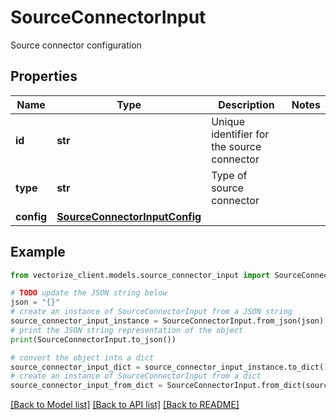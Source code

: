 # SourceConnectorInput

Source connector configuration

## Properties

Name | Type | Description | Notes
------------ | ------------- | ------------- | -------------
**id** | **str** | Unique identifier for the source connector | 
**type** | **str** | Type of source connector | 
**config** | [**SourceConnectorInputConfig**](SourceConnectorInputConfig.md) |  | 

## Example

```python
from vectorize_client.models.source_connector_input import SourceConnectorInput

# TODO update the JSON string below
json = "{}"
# create an instance of SourceConnectorInput from a JSON string
source_connector_input_instance = SourceConnectorInput.from_json(json)
# print the JSON string representation of the object
print(SourceConnectorInput.to_json())

# convert the object into a dict
source_connector_input_dict = source_connector_input_instance.to_dict()
# create an instance of SourceConnectorInput from a dict
source_connector_input_from_dict = SourceConnectorInput.from_dict(source_connector_input_dict)
```
[[Back to Model list]](../README.md#documentation-for-models) [[Back to API list]](../README.md#documentation-for-api-endpoints) [[Back to README]](../README.md)



